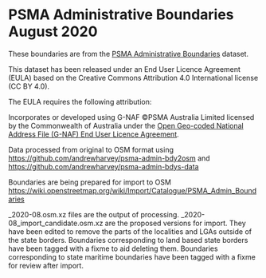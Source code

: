 # PSMA Administrative Boundaries August 2020

These boundaries are from the [PSMA Administrative Boundaries](https://data.gov.au/dataset/psma-administrative-boundaries) dataset.

This dataset has been released under an End User Licence Agreement (EULA) based on the Creative Commons Attribution 4.0 International license (CC BY 4.0).

The EULA requires the following attribution:

Incorporates or developed using G-NAF ©PSMA Australia Limited licensed by the Commonwealth of Australia under the [Open Geo-coded National Address File (G-NAF) End User Licence Agreement](https://data.gov.au/dataset/geocoded-national-address-file-g-naf/resource/09f74802-08b1-4214-a6ea-3591b2753d30).

Data processed from original to OSM format using https://github.com/andrewharvey/psma-admin-bdy2osm and https://github.com/andrewharvey/psma-admin-bdys-data

Boundaries are being prepared for import to OSM https://wiki.openstreetmap.org/wiki/Import/Catalogue/PSMA_Admin_Boundaries

<state>_2020-08.osm.xz files are the output of processing.
<state>_2020-08_import_candidate.osm.xz are the proposed versions for import. They have been edited to remove the parts of the localities and LGAs outside of the state borders. Boundaries corresponding to land based state borders have been tagged with a fixme to aid deleting them. Boundaries corresponding to state maritime boundaries have been tagged with a fixme for review after import.
